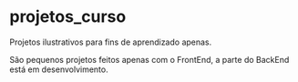 # projetos_curso

Projetos ilustrativos para fins de aprendizado apenas.

São pequenos projetos feitos apenas com o FrontEnd, a parte do BackEnd está em desenvolvimento.

